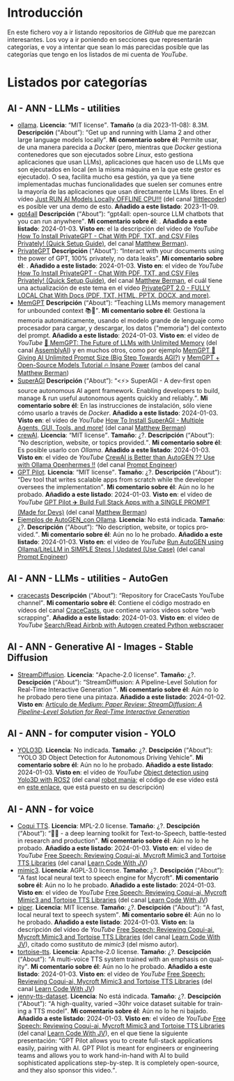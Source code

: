 # Introducción
En este fichero voy a ir listando repositorios de *GitHub* que me parezcan interesantes. Los voy a ir poniendo en secciones que representarán categorías, e voy a intentar que sean lo más parecidas posible que las categorías
que tengo en los listados de mi cuenta de *YouTube*.

# Listados por categorías

## AI - ANN - LLMs - utilities
 - [ollama](https://github.com/jmorganca/ollama). **Licencia**: <q>MIT license</q>. **Tamaño** (a día 2023-11-08): 8.3M.
   **Descripción** (<q lang="en">About</q>): <q lang="en">Get up and running with Llama 2 and other large language models locally</q>.
   **Mi comentario sobre él**: Permite usar, de una manera parecida a *Docker* (pero, mientras que *Docker* gestiona contenedores que son ejecutados sobre *Linux*, esto gestiona aplicaciones que usan LLMs), aplicaciones
   que hacen uso de LLMs que son ejecutados en local (en la misma máquina en la que este gestor es ejecutado). O sea, facilita mucho esa gestión, ya que ya tiene implementadas muchas funcionalidades que suelen ser comunes
   entre la mayoría de las aplicaciones que usan directamente LLMs libres. En el vídeo [Just RUN AI Models Locally OFFLINE CPU!!!](https://www.youtube.com/watch?v=C0GmAmyhVxM) (del canal
   [1littlecoder](https://www.youtube.com/@1littlecoder)) es posible ver una demo de esto.
   **Añadido a este listado**: 2023-11-09.
 - [gpt4all](https://github.com/nomic-ai/gpt4all)
   **Descripción** (<q lang="en">About</q>): <q lang="en">gpt4all: open-source LLM chatbots that you can run anywhere</q>.
   **Mi comentario sobre él**: .
   **Añadido a este listado**: 2024-01-03. **Visto en**: el la descripción del vídeo de *YouTube* [How To Install PrivateGPT - Chat With PDF, TXT, and CSV Files Privately! (Quick Setup Guide)](https://www.youtube.com/watch?v=jxSPx1bfl2M), del canal [Matthew Berman](https://www.youtube.com/@matthew_berman)).
 - [PrivateGPT](https://github.com/imartinez/privateGPT)
   **Descripción** (<q lang="en">About</q>): <q lang="en">Interact with your documents using the power of GPT, 100% privately, no data leaks</q>.
   **Mi comentario sobre él**: .
   **Añadido a este listado**: 2024-01-03. **Visto en**: el vídeo de *YouTube* [How To Install PrivateGPT - Chat With PDF, TXT, and CSV Files Privately! (Quick Setup Guide)](https://www.youtube.com/watch?v=jxSPx1bfl2M), del canal [Matthew Berman](https://www.youtube.com/@matthew_berman), el cuál tiene una actualización de este tema en el vídeo [PrivateGPT 2.0 - FULLY LOCAL Chat With Docs (PDF, TXT, HTML, PPTX, DOCX, and more)](https://www.youtube.com/watch?v=XFiof0V3nhA).
 - [MemGPT](https://github.com/cpacker/MemGPT)
   **Descripción** (<q lang="en">About</q>): <q lang="en">Teaching LLMs memory management for unbounded context 📚🦙</q>.
   **Mi comentario sobre él**: Gestiona la memoria automáticamente, usando el modelo grande de lenguaje como procesador para cargar, y descargar, los datos ("memoria") del contexto del prompt.
   **Añadido a este listado**: 2024-01-03. **Visto en**: el vídeo de *YouTube* [🔮 MemGPT: The Future of LLMs with Unlimited Memory](https://www.youtube.com/watch?v=FS7rEdsu7SE)
   (del canal [AssemblyAI](https://www.youtube.com/@AssemblyAI)) y en muchos otros, como por ejemplo
   [MemGPT 🧠 Giving AI Unlimited Prompt Size (Big Step Towards AGI?)](https://www.youtube.com/watch?v=QQ2QOPWZKVc) y
   [MemGPT + Open-Source Models Tutorial 🔥 Insane Power](https://www.youtube.com/watch?v=QCdQe8CdWV0) (ambos del canal [Matthew Berman](https://www.youtube.com/@matthew_berman))
 - [SuperAGI](https://github.com/TransformerOptimus/SuperAGI)
   **Descripción** (<q lang="en">About</q>): <q lang="en"><⚡️> SuperAGI - A dev-first open source autonomous AI agent framework. Enabling developers to build, manage & run useful autonomous agents quickly and reliably.</q>.
   **Mi comentario sobre él**: En las instrucciones de instalación, sólo viene cómo usarlo a través de *Docker*.
   **Añadido a este listado**: 2024-01-03. **Visto en**: el vídeo de *YouTube* [How To Install SuperAGI - Multiple Agents, GUI, Tools, and more!](https://www.youtube.com/watch?v=Unj5NLNTkLY)
   (del canal [Matthew Berman](https://www.youtube.com/@matthew_berman))
 - [crewAI](https://github.com/joaomdmoura/crewAI). **Licencia**: <q>MIT license</q>. **Tamaño**: ¿?.
   **Descripción** (<q lang="en">About</q>): <q lang="en">No description, website, or topics provided.</q>.
   **Mi comentario sobre él**: Es posible usarlo con *Ollama*.
   **Añadido a este listado**: 2024-01-03. **Visto en**: el vídeo de *YouTube* [CrewAI is Better than AutoGEN ?? Use with Ollama Openhermes !!](https://www.youtube.com/watch?v=GKr5URJvNDQ)
   (del canal [Prompt Engineer](https://www.youtube.com/@PromptEngineer48))
 - [GPT Pilot](https://github.com/Pythagora-io/gpt-pilot). **Licencia**: <q>MIT license</q>. **Tamaño**: ¿?.
   **Descripción** (<q lang="en">About</q>): <q lang="en">Dev tool that writes scalable apps from scratch while the developer oversees the implementation</q>.
   **Mi comentario sobre él**: Aún no lo he probado.
   **Añadido a este listado**: 2024-01-03.
   **Visto en**: el vídeo de *YouTube* [GPT Pilot ✈️ Build Full Stack Apps with a SINGLE PROMPT (Made for Devs)](https://www.youtube.com/watch?v=iwLe6UWyaS4)
                 (del canal [Matthew Berman](https://www.youtube.com/@matthew_berman))
 - [Ejemplos de AutoGEN_con Ollama](https://github.com/PromptEngineer48/AutoGEN_Ollama). **Licencia**: No está indicada. **Tamaño**: ¿?.
   **Descripción** (<q lang="en">About</q>): <q lang="en">No description, website, or topics provided.</q>.
   **Mi comentario sobre él**: Aún no lo he probado.
   **Añadido a este listado**: 2024-01-03.
   **Visto en**: el vídeo de *YouTube* [Run AutoGEN using Ollama/LiteLLM in SIMPLE Steps | Updated (Use Case)](https://www.youtube.com/watch?v=gx6X5XJ8uH4)
                 (del canal [Prompt Engineer](https://www.youtube.com/@PromptEngineer48))

## AI - ANN - LLMs - utilities - AutoGen
 - [cracecasts](https://github.com/jaredcrace/cracecasts)
   **Descripción** (<q lang="en">About</q>): <q lang="en">Repository for CraceCasts YouTube channel</q>.
   **Mi comentario sobre él**: Contiene el código mostrado en vídeos del canal [CraceCasts](https://www.youtube.com/@CraceCasts), que contiene varios vídeos sobre <q lang="en">web scrapping</q>.
   **Añadido a este listado**: 2024-01-03. **Visto en**: el vídeo de *YouTube* [Search/Read Airbnb with Autogen created Python webscraper](https://www.youtube.com/watch?v=FS7rEdsu7SE)

## AI - ANN - Generative AI - Images - Stable Diffusion
 - [StreamDiffusion](https://github.com/cumulo-autumn/StreamDiffusion). **Licencia**: <q>Apache-2.0 license</q>. **Tamaño**: ¿?.
   **Descipción** (<q lang="en">About</q>): <q lang="en">StreamDiffusion: A Pipeline-Level Solution for Real-Time Interactive Generation </q>.
   **Mi comentario sobre él**: Aún no lo he probado pero tiene una pintaza.
   **Añadido a este listado**: 2024-01-02. **Visto en**: [Artículo de *Medium*: *Paper Review: StreamDiffusion: A Pipeline-Level Solution for Real-Time Interactive Generation*](https://artgor.medium.com/paper-review-streamdiffusion-a-pipeline-level-solution-for-real-time-interactive-generation-849d6481259a)

## AI - ANN - for computer vision - YOLO
 - [YOLO3D](https://github.com/ruhyadi/YOLO3D). **Licencia**: No indicada. **Tamaño**: ¿?.
   **Descipción** (<q lang="en">About</q>): <q lang="en">YOLO 3D Object Detection for Autonomous Driving Vehicle</q>.
   **Mi comentario sobre él**: Aún no lo he probado.
   **Añadido a este listado**: 2024-01-03. **Visto en**: el vídeo de *YouTube* [Object detection using Yolo3D with ROS2](https://www.youtube.com/watch?v=KTCtTLwJXP0) (del canal [robot mania](https://www.youtube.com/@robotmania8896); el código de ese vídeo está en [este enlace](https://drive.google.com/drive/folders/1SyyDtQC7LpSIld-jmtkI1qXXDnLNDg6w), que está puesto en su descripción)

## AI - ANN - for voice
 - [Coqui TTS](https://github.com/coqui-ai/TTS). **Licencia**: MPL-2.0 license. **Tamaño**: ¿?.
   **Descipción** (<q lang="en">About</q>): <q lang="en">🐸💬 - a deep learning toolkit for Text-to-Speech, battle-tested in research and production</q>.
   **Mi comentario sobre él**: Aún no lo he probado.
   **Añadido a este listado**: 2024-01-03.
   **Visto en**: el vídeo de *YouTube* [Free Speech: Reviewing Coqui-ai, Mycroft Mimic3 and Tortoise TTS Libraries](https://www.youtube.com/watch?v=JZWeYbtCisk)
                 (del canal [Learn Code With JV](https://www.youtube.com/@LearnCodeWithJV))
 - [mimic3](https://github.com/MycroftAI/mimic3). **Licencia**: AGPL-3.0 license. **Tamaño**: ¿?.
   **Descipción** (<q lang="en">About</q>): <q lang="en">A fast local neural text to speech engine for Mycroft</q>.
   **Mi comentario sobre él**: Aún no lo he probado.
   **Añadido a este listado**: 2024-01-03.
   **Visto en**: el vídeo de *YouTube* [Free Speech: Reviewing Coqui-ai, Mycroft Mimic3 and Tortoise TTS Libraries](https://www.youtube.com/watch?v=JZWeYbtCisk)
                 (del canal [Learn Code With JV](https://www.youtube.com/@LearnCodeWithJV))
 - [piper](https://github.com/rhasspy/piper). **Licencia**: MIT license. **Tamaño**: ¿?.
   **Descipción** (<q lang="en">About</q>): <q lang="en">A fast, local neural text to speech system</q>.
   **Mi comentario sobre él**: Aún no lo he probado.
   **Añadido a este listado**: 2024-01-03.
   **Visto en**: la descripción del vídeo de *YouTube* [Free Speech: Reviewing Coqui-ai, Mycroft Mimic3 and Tortoise TTS Libraries](https://www.youtube.com/watch?v=JZWeYbtCisk)
                 (del canal [Learn Code With JV](https://www.youtube.com/@LearnCodeWithJV)), citado como sustituto de *mimic3* (del mismo autor).
 - [tortoise-tts](https://github.com/neonbjb/tortoise-tts). **Licencia**: Apache-2.0 license. **Tamaño**: ¿?.
   **Descipción** (<q lang="en">About</q>): <q lang="en">A multi-voice TTS system trained with an emphasis on quality</q>.
   **Mi comentario sobre él**: Aún no lo he probado.
   **Añadido a este listado**: 2024-01-03.
   **Visto en**: el vídeo de *YouTube* [Free Speech: Reviewing Coqui-ai, Mycroft Mimic3 and Tortoise TTS Libraries](https://www.youtube.com/watch?v=JZWeYbtCisk)
                 (del canal [Learn Code With JV](https://www.youtube.com/@LearnCodeWithJV))
 - [jenny-tts-dataset](https://github.com/dioco-group/jenny-tts-dataset). **Licencia**: No está indicada. **Tamaño**: ¿?.
   **Descipción** (<q lang="en">About</q>): <q lang="en">A high-quality, varied ~30hr voice dataset suitable for training a TTS model</q>.
   **Mi comentario sobre él**: Aún no lo he ni bajado.
   **Añadido a este listado**: 2024-01-03.
   **Visto en**: el vídeo de *YouTube* [Free Speech: Reviewing Coqui-ai, Mycroft Mimic3 and Tortoise TTS Libraries](https://www.youtube.com/watch?v=JZWeYbtCisk)
                 (del canal [Learn Code With JV](https://www.youtube.com/@LearnCodeWithJV)), en el que tiene la siguiente presentación: <q>GPT Pilot allows you to create full-stack applications easily, pairing with AI. GPT Pilot is meant for engineers or engineering teams and allows you to work hand-in-hand with AI to build sophisticated applications step-by-step. It is completely open-source, and they also sponsor this video.</q>.
